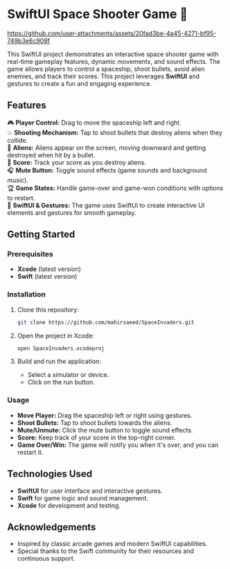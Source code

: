 # SwiftUI Space Shooter Game 🚀

https://github.com/user-attachments/assets/20fad3be-4a45-4271-bf95-749b3e6c908f



This SwiftUI project demonstrates an interactive space shooter game with real-time gameplay features, dynamic movements, and sound effects. The game allows players to control a spaceship, shoot bullets, avoid alien enemies, and track their scores. This project leverages **SwiftUI** and gestures to create a fun and engaging experience.

## Features

🎮 **Player Control:** Drag to move the spaceship left and right.  
💥 **Shooting Mechanism:** Tap to shoot bullets that destroy aliens when they collide.  
👾 **Aliens:** Aliens appear on the screen, moving downward and getting destroyed when hit by a bullet.  
💯 **Score:** Track your score as you destroy aliens.  
🎧 **Mute Button:** Toggle sound effects (game sounds and background music).  
🏆 **Game States:** Handle game-over and game-won conditions with options to restart.  
📱 **SwiftUI & Gestures:** The game uses SwiftUI to create interactive UI elements and gestures for smooth gameplay.

## Getting Started

### Prerequisites

- **Xcode** (latest version)
- **Swift** (latest version)

### Installation

1. Clone this repository:
    ```bash
    git clone https://github.com/mahirsaeed/SpaceInvaders.git
    ```

2. Open the project in Xcode:
    ```bash
    open SpaceInvaders.xcodeproj
    ```

3. Build and run the application:
    - Select a simulator or device.
    - Click on the run button.

### Usage

- **Move Player:** Drag the spaceship left or right using gestures.
- **Shoot Bullets:** Tap to shoot bullets towards the aliens.
- **Mute/Unmute:** Click the mute button to toggle sound effects.
- **Score:** Keep track of your score in the top-right corner.
- **Game Over/Win:** The game will notify you when it's over, and you can restart it.

## Technologies Used

- **SwiftUI** for user interface and interactive gestures.
- **Swift** for game logic and sound management.
- **Xcode** for development and testing.

## Acknowledgements

- Inspired by classic arcade games and modern SwiftUI capabilities.
- Special thanks to the Swift community for their resources and continuous support.
